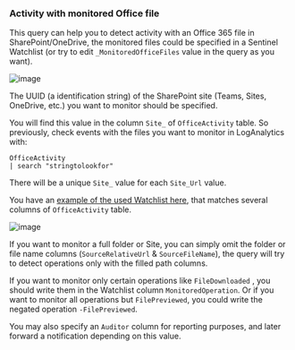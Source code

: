 ### Activity with monitored Office file

This query can help you to detect activity with an Office 365 file in SharePoint/OneDrive, the monitored files could be specified in a Sentinel Watchlist (or try to edit ```_MonitoredOfficeFiles``` value in the query as you want).

![image](https://user-images.githubusercontent.com/2527990/183267252-6e6cdd3c-cd9b-405e-9b4d-b1845d2854b9.png)


The UUID (a identification string) of the SharePoint site (Teams, Sites, OneDrive, etc.) you want to monitor should be specified.

You will find this value in the column ```Site_``` of ```OfficeActivity``` table. So previously, check events with the files you want to monitor in LogAnalytics with:

```
OfficeActivity
| search "stringtolookfor"
```
There will be a unique ```Site_``` value for each ```Site_Url``` value.

You have an [example of the used Watchlist here](https://github.com/ep3p/Sentinel_KQL/blob/main/Watchlists/UUID-AuditOfficeFiles.csv), that matches several columns of ```OfficeActivity``` table.

![image](https://user-images.githubusercontent.com/2527990/183267217-9e8c1f99-30e3-4f9f-9bf9-df2178731d18.png)

If you want to monitor a full folder or Site, you can simply omit the folder or file name columns (```SourceRelativeUrl``` & ```SourceFileName```), the query will try to detect operations only with the filled path columns.

If you want to monitor only certain operations like ```FileDownloaded``` , you should write them in the Watchlist column ```MonitoredOperation```. Or if you want to monitor all operations but ```FilePreviewed```, you could write the negated operation ```-FilePreviewed```.

You may also specify an ```Auditor``` column for reporting purposes, and later forward a notification depending on this value.
